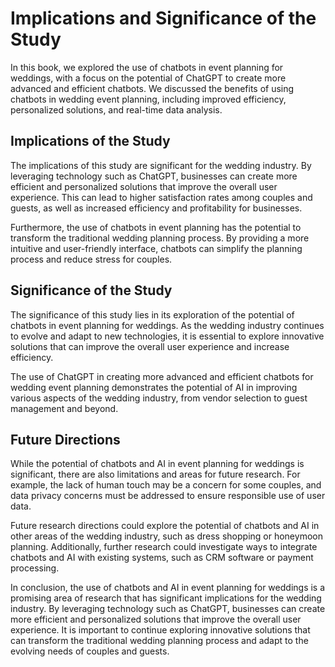 Implications and Significance of the Study
======================================================

In this book, we explored the use of chatbots in event planning for weddings, with a focus on the potential of ChatGPT to create more advanced and efficient chatbots. We discussed the benefits of using chatbots in wedding event planning, including improved efficiency, personalized solutions, and real-time data analysis.

Implications of the Study
-------------------------

The implications of this study are significant for the wedding industry. By leveraging technology such as ChatGPT, businesses can create more efficient and personalized solutions that improve the overall user experience. This can lead to higher satisfaction rates among couples and guests, as well as increased efficiency and profitability for businesses.

Furthermore, the use of chatbots in event planning has the potential to transform the traditional wedding planning process. By providing a more intuitive and user-friendly interface, chatbots can simplify the planning process and reduce stress for couples.

Significance of the Study
-------------------------

The significance of this study lies in its exploration of the potential of chatbots in event planning for weddings. As the wedding industry continues to evolve and adapt to new technologies, it is essential to explore innovative solutions that can improve the overall user experience and increase efficiency.

The use of ChatGPT in creating more advanced and efficient chatbots for wedding event planning demonstrates the potential of AI in improving various aspects of the wedding industry, from vendor selection to guest management and beyond.

Future Directions
-----------------

While the potential of chatbots and AI in event planning for weddings is significant, there are also limitations and areas for future research. For example, the lack of human touch may be a concern for some couples, and data privacy concerns must be addressed to ensure responsible use of user data.

Future research directions could explore the potential of chatbots and AI in other areas of the wedding industry, such as dress shopping or honeymoon planning. Additionally, further research could investigate ways to integrate chatbots and AI with existing systems, such as CRM software or payment processing.

In conclusion, the use of chatbots and AI in event planning for weddings is a promising area of research that has significant implications for the wedding industry. By leveraging technology such as ChatGPT, businesses can create more efficient and personalized solutions that improve the overall user experience. It is important to continue exploring innovative solutions that can transform the traditional wedding planning process and adapt to the evolving needs of couples and guests.
